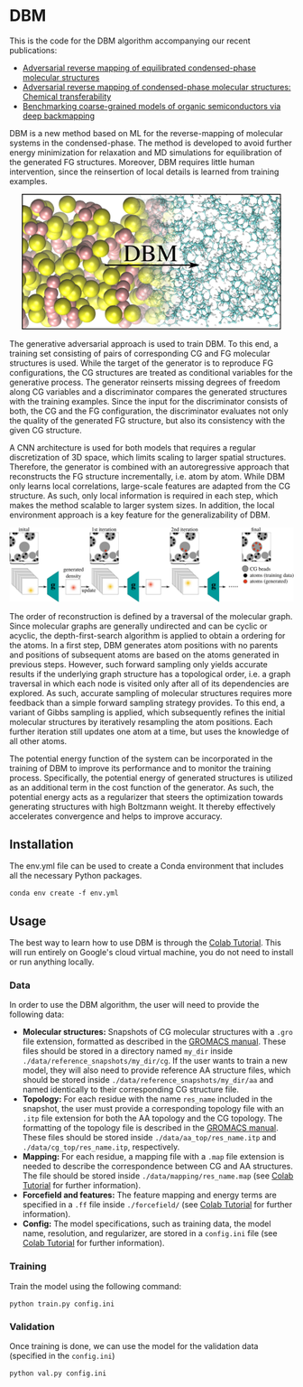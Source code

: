 # DBM

This is the code for the DBM algorithm accompanying our recent publications:
- [Adversarial reverse mapping of equilibrated condensed-phase molecular structures](https://iopscience.iop.org/article/10.1088/2632-2153/abb6d4/meta) 
- [Adversarial reverse mapping of condensed-phase molecular structures: Chemical transferability](https://arxiv.org/abs/2101.04996) 
- [Benchmarking coarse-grained models of organic semiconductors via deep backmapping](https://pure.mpg.de/rest/items/item_3432016/component/file_3432020/content)

DBM is a new method based on ML for the reverse-mapping of molecular systems in the condensed-phase. The method is developed to avoid further energy minimization for relaxation and MD simulations for equilibration of the generated FG structures. Moreover, DBM requires little human intervention, since the reinsertion of local details is learned from training examples.

<p align="center">
  <img width="460" height="auto" src="/images/intro.png">
</p>

The generative adversarial approach is used to train DBM. To this end, a training set consisting of pairs of corresponding CG and FG molecular structures is used. While the target of the generator is to reproduce FG configurations, the CG structures are treated as conditional variables for the generative process. The generator reinserts missing degrees of freedom along CG variables and a discriminator compares the generated structures with the training examples. Since the input for the discriminator consists of both, the CG and the FG configuration, the discriminator evaluates not only the quality of the generated FG structure, but also its consistency with the given CG structure. 

A CNN architecture is used for both models that requires a regular discretization of 3D space, which limits scaling to larger spatial structures. Therefore, the generator is combined with an autoregressive approach that reconstructs the FG structure incrementally, i.e. atom by atom. While DBM only learns local correlations, large-scale features are adapted from the CG structure. As such, only local information is required in each step, which makes the method scalable to larger system sizes. In addition, the local environment approach is a key feature for the generalizability of DBM.

![](/images/autoregressive.png)

The order of reconstruction is defined by a traversal of the molecular graph. Since molecular graphs are generally undirected and can be cyclic or acyclic, the depth-first-search algorithm is applied to obtain a ordering for the atoms. In a first step, DBM generates atom positions with no parents and positions of subsequent atoms are based on the atoms generated in previous steps. However, such forward sampling only yields accurate results if the underlying graph structure has a topological order, i.e. a graph traversal in which each node is visited only after all of its dependencies are explored. As such, accurate sampling of molecular structures requires more feedback than a simple forward sampling strategy provides. To this end, a variant of Gibbs sampling is applied, which subsequently refines the initial molecular structures by iteratively resampling the atom positions. Each further iteration still updates one atom at a time, but uses the knowledge of all other atoms.

The potential energy function of the system can be incorporated in the training of DBM to improve its performance and to monitor the training process. Specifically, the potential energy of generated structures is utilized as an additional term in the cost function of the generator. As such, the potential energy acts as a regularizer that steers the optimization towards generating structures with high Boltzmann weight. It thereby effectively accelerates convergence and helps to improve accuracy.

## Installation

The env.yml file can be used to create a Conda environment that includes all the necessary Python packages.

```
conda env create -f env.yml
```

## Usage

The best way to learn how to use DBM is through the [Colab Tutorial](https://colab.research.google.com/drive/1-DDO77m3ZrT_ZMukLbDl-snjD6EtEYVO?usp=sharing). This will run entirely on Google's cloud virtual machine, you do not need to install or run anything locally.

### Data
In order to use the DBM algorithm, the user will need to provide the following data:
- **Molecular structures:** Snapshots of CG molecular structures with a `.gro` file extension, formatted as described in the [GROMACS manual](https://manual.gromacs.org/archive/5.0.4/online/gro.html). These files should be stored in a directory named `my_dir` inside `./data/reference_snapshots/my_dir/cg`. If the user wants to train a new model, they will also need to provide reference AA structure files, which should be stored inside `./data/reference_snapshots/my_dir/aa` and named identically to their corresponding CG structure file.
- **Topology:** For each residue with the name `res_name` included in the snapshot, the user must provide a corresponding topology file with an `.itp` file extension for both the AA topology and the CG topology. The formatting of the topology file is described in the [GROMACS manual](https://manual.gromacs.org/archive/5.0.4/online/gro.html). These files should be stored inside `./data/aa_top/res_name.itp` and `./data/cg_top/res_name.itp`, respectively.
- **Mapping:** For each residue, a mapping file with a `.map` file extension is needed to describe the correspondence between CG and AA structures. The file should be stored inside `./data/mapping/res_name.map` (see [Colab Tutorial](https://colab.research.google.com/drive/1-DDO77m3ZrT_ZMukLbDl-snjD6EtEYVO?usp=sharing) for further information).
- **Forcefield and features:** The feature mapping and energy terms are specified in a `.ff` file inside `./forcefield/` (see [Colab Tutorial](https://colab.research.google.com/drive/1-DDO77m3ZrT_ZMukLbDl-snjD6EtEYVO?usp=sharing) for further information).
- **Config:** The model specifications, such as training data, the model name, resolution, and regularizer, are stored in a `config.ini` file (see [Colab Tutorial](https://colab.research.google.com/drive/1-DDO77m3ZrT_ZMukLbDl-snjD6EtEYVO?usp=sharing) for further information).

### Training

Train the model using the following command:

```
python train.py config.ini
```
	
### Validation

Once training is done, we can use the model for the validation data (specified in the `config.ini`)

```
python val.py config.ini
```


